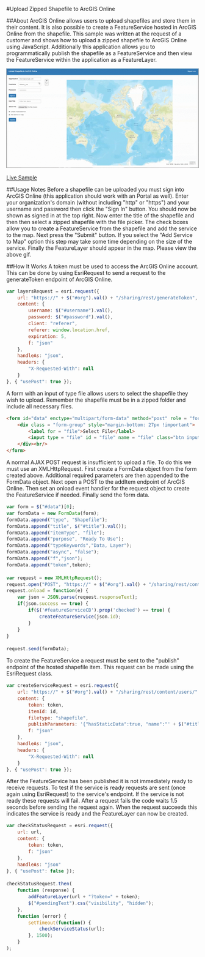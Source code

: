 #Upload Zipped Shapefile to ArcGIS Online

##About
ArcGIS Online allows users to upload shapefiles and store them in their content. It is also possible to create a FeatureService hosted in ArcGIS Online from the shapefile. This sample was written at the request of a customer and shows how to upload a zipped shapefile to ArcGIS Online using JavaScript. Additionally this application allows you to programmatically publish the shapefile as a FeatureService and then view the FeatureService within the application as a FeatureLayer.

![This is where an GIF should be. Sorry you can't see it. Try using Chrome](UploadShapefile.gif "Application Demo")

[Live Sample](https://nhaney90.github.io/upload-shapefile-to-agol/index.html)

##Usage Notes
Before a shapefile can be uploaded you must sign into ArcGIS Online (this application should work with an Portal as well). Enter your organization's domain (without including "http" or "https") and your username and password then click the "Sign In" button. You should now be shown as signed in at the top right. Now enter the title of the shapefile and then then select a zipped shapefile with the file picker. The check boxes allow you to create a FeatureService from the shapefile and add the service to the map. Next press the "Submit" button. If you select the "Add Service to Map" option this step may take some time depending on the size of the service. Finally the FeatureLayer should appear in the map. Please view the above gif.

##How It Works
A token must be used to access the ArcGIS Online account. This can be done by using EsriRequest to send a request to the generateToken endpoint of ArcGIS Online.
```javascript
var layersRequest = esri.request({
    url: "https://" + $("#org").val() + "/sharing/rest/generateToken",
    content: {
        username: $("#username").val(),
        password: $("#password").val(),
        client: "referer",
		referer: window.location.href,
        expiration: 5,
        f: "json"
    },
    handleAs: "json",
    headers: {
        "X-Requested-With": null
    }
}, { "usePost": true });
```

A form with an input of type file allows users to select the shapefile they wish to upload. Remember the shapefile must be in a zipped folder and include all necessary files.
```html
<form id="data" enctype="multipart/form-data" method="post" role = "form">
	<div class = "form-group" style="margin-bottom: 27px !important">
		<label for = "file">Select File</label>
		<input type = "file" id = "file" name = "file" class="btn input-elements" style="margin-right: 15px">
	</div><br/>
</form>
```

A normal AJAX POST request is insufficient to upload a file. To do this we must use an XMLHttpRequest. First create a FormData object from the form created above. Additional required parameters are then appended to the FormData object. Next open a POST to the addItem endpoint of ArcGIS Online. Then set an onload event handler for the request object to create the FeatureService if needed. Finally send the form data.
```javascript
var form = $("#data")[0];
var formData = new FormData(form);
formData.append("type", "Shapefile");
formData.append("title", $("#title").val());
formData.append("itemType", "file");
formData.append("purpose", "Ready To Use");
formData.append("typeKeywords","Data, Layer");
formData.append("async", "false");
formData.append("f","json");
formData.append("token",token);

var request = new XMLHttpRequest();
request.open("POST", "https://" + $("#org").val() + "/sharing/rest/content/users/" + $("#username").val() + "/addItem");
request.onload = function(e) {
	var json = JSON.parse(request.responseText);
	if(json.success == true) {
		if($('#featureServiceCB').prop('checked') == true) {
			createFeatureService(json.id);
		}
	}
}
			
request.send(formData);
```

To create the FeatureService a request must be sent to the "publish" endpoint of the hosted shapefile item. This request can be made using the EsriRequest class.
```javascript
var createServiceRequest = esri.request({
	url: "https://" + $("#org").val() + "/sharing/rest/content/users/" + $("#username").val() + "/publish",
    content: {
        token: token,
		itemId: id,
		filetype: "shapefile",
		publishParameters: '{"hasStaticData":true, "name":"' + $("#title").val() + '","maxRecordCount":2000,"layerInfo":{"capabilities":"Query"}}',
        f: "json"
    },
    handleAs: "json",
    headers: {
        "X-Requested-With": null
    }
}, { "usePost": true });
```

After the FeatureService has been published it is not immediately ready to receive requests. To test if the service is ready requests are sent (once again using EsriRequest) to the service's endpoint. If the service is not ready these requests will fail. After a request fails the code waits 1.5 seconds before sending the request again. When the request succeeds this indicates the service is ready and the FeatureLayer can now be created.
```javascript
var checkStatusRequest = esri.request({
    url: url,
    content: {
		token: token,
        f: "json"
    },
    handleAs: "json"
}, { "usePost": false });

checkStatusRequest.then(
	function (response) {
		addFeatureLayer(url + "?token=" + token);
		$("#pendingText").css("visibility", "hidden");
	},
	function (error) {
		setTimeout(function() {
			checkServiceStatus(url);
		}, 1500);
	}
);
```
